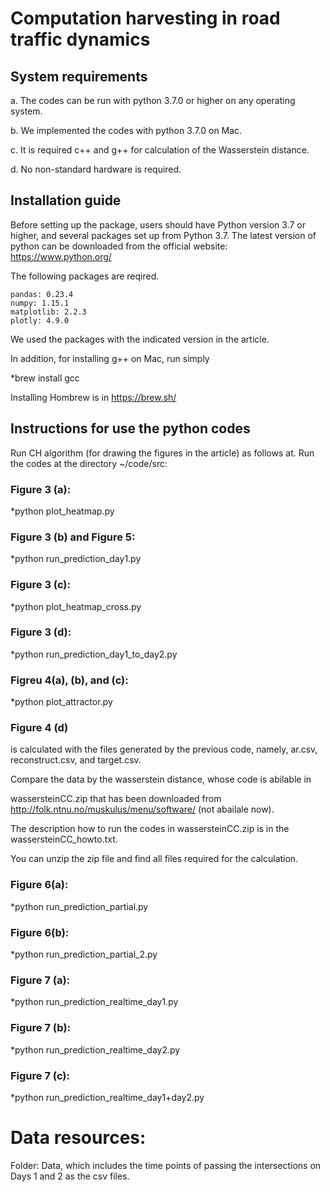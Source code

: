 # Computation harvesting in road traffic dynamics


## System requirements

a. The codes can be run with python 3.7.0 or higher on any operating system.

b. We implemented the codes with python 3.7.0 on Mac.

c. It is required c++ and g++ for calculation of the Wasserstein distance. 

d. No non-standard hardware is required.



## Installation guide

Before setting up the package, users should have Python version 3.7 or higher, and several packages set up from Python 3.7. 
The latest version of python can be downloaded from the official website: https://www.python.org/

The following packages are reqired.
```
pandas: 0.23.4
numpy: 1.15.1
matplotlib: 2.2.3
plotly: 4.9.0
```
We used the packages with the indicated version in the article.

In addition, for installing g++ on Mac, run simply

*brew install gcc

Installing Hombrew is in https://brew.sh/



## Instructions for use the python codes



Run CH algorithm (for drawing the figures in the article) as follows at.
Run the codes at the directory ~/code/src:


### Figure 3 (a):

*python plot_heatmap.py


### Figure 3 (b) and Figure 5:

*python run_prediction_day1.py


### Figure 3 (c):

*python plot_heatmap_cross.py


### Figure 3 (d):

*python run_prediction_day1_to_day2.py 


### Figreu 4(a), (b), and (c):

*python plot_attractor.py


### Figure 4 (d) 

is calculated with the files generated by the previous code, namely, ar.csv, reconstruct.csv, and target.csv.

Compare the data by the wasserstein distance, whose code is abilable in

wassersteinCC.zip that has been downloaded from http://folk.ntnu.no/muskulus/menu/software/ (not abailale now).


The description how to run the codes in wassersteinCC.zip is in the wassersteinCC_howto.txt.

You can unzip the zip file and find all files required for the calculation.



### Figure 6(a):

*python run_prediction_partial.py



### Figure 6(b):

*python run_prediction_partial_2.py



### Figure 7 (a):

*python run_prediction_realtime_day1.py


### Figure 7 (b):

*python run_prediction_realtime_day2.py


### Figure 7 (c):


*python run_prediction_realtime_day1+day2.py








# Data resources:

Folder: Data, which includes the time points of passing the intersections on Days 1 and 2 as the csv files.


